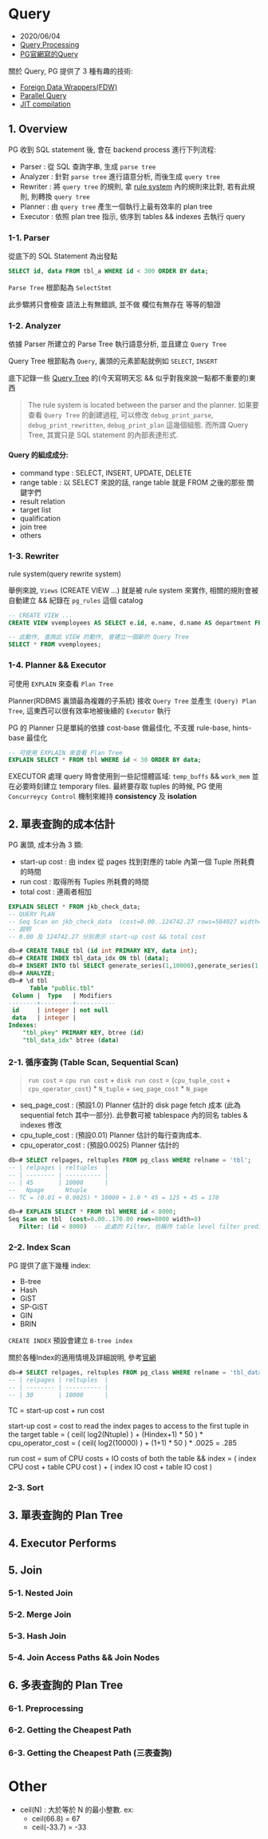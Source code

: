 # Query

- 2020/06/04
- [Query Processing](http://www.interdb.jp/pg/pgsql03.html)
- [PG官網寫的Query](https://www.postgresql.org/docs/11/overview.html)

關於 Query, PG 提供了 3 種有趣的技術:

- [Foreign Data Wrappers(FDW)](https://www.postgresql.org/docs/11/fdwhandler.html)
- [Parallel Query](https://www.postgresql.org/docs/11/parallel-query.html)
- [JIT compilation](https://www.postgresql.org/docs/11/jit-reason.html)


## 1. Overview

PG 收到 SQL statement 後, 會在 backend process 進行下列流程:

- Parser   : 從 SQL 查詢字串, 生成 `parse tree`
- Analyzer : 針對 `parse tree` 進行語意分析, 而後生成 `query tree`
- Rewriter : 將 `query tree` 的規則, 拿 [rule system](https://www.postgresql.org/docs/11/rules.html) 內的規則來比對, 若有此規則, 則轉換 `query tree`
- Planner  : 由 `query tree` 產生一個執行上最有效率的 plan tree
- Executor : 依照 plan tree 指示, 依序到 tables && indexes 去執行 query


### 1-1. Parser

從底下的 SQL Statement 為出發點

```sql
SELECT id, data FROM tbl_a WHERE id < 300 ORDER BY data;
```

`Parse Tree` 根節點為 `SelectStmt`

此步驟將只會檢查 語法上有無錯誤, 並不做 欄位有無存在 等等的驗證


### 1-2. Analyzer

依據 Parser 所建立的 Parse Tree 執行語意分析, 並且建立 `Query Tree`

Query Tree 根節點為 `Query`, 裏頭的元素節點就例如 `SELECT`, `INSERT`

底下記錄一些 [Query Tree](https://www.postgresql.org/docs/11/querytree.html) 的(今天寫明天忘 && 似乎對我來說一點都不重要的)東西

> The rule system is located between the parser and the planner.
  如果要查看 `Query Tree` 的創建過程, 可以修改 `debug_print_parse`, `debug_print_rewritten`, `debug_print_plan` 這幾個組態. 
  而所謂 Query Tree, 其實只是 SQL statement 的內部表達形式.


#### Query 的組成成分:

- command type : SELECT, INSERT, UPDATE, DELETE
- range table : 以 SELECT 來說的話, range table 就是 FROM 之後的那些 關鍵字們
- result relation
- target list
- qualification
- join tree
- others

### 1-3. Rewriter

rule system(query rewrite system)

舉例來說, `Views` (CREATE VIEW ...) 就是被 rule system 來實作, 相關的規則會被自動建立 && 紀錄在 `pg_rules` 這個 catalog

```sql
-- CREATE VIEW ...
CREATE VIEW vvemployees AS SELECT e.id, e.name, d.name AS department FROM employees AS e departments AS d WHERE e.dept_id = d.id;

-- 此動作, 查詢此 VIEW 的動作, 會建立一個新的 Query Tree
SELECT * FROM vvemployees;
```

### 1-4. Planner && Executor

可使用 `EXPLAIN` 來查看 `Plan Tree`

Planner(RDBMS 裏頭最為複雜的子系統) 接收 `Query Tree` 並產生 `(Query) Plan Tree`, 這東西可以很有效率地被後續的 `Executor` 執行

PG 的 Planner 只是單純的依據 cost-base 做最佳化, 不支援 rule-base, hints-base 最佳化

```sql
-- 可使用 EXPLAIN 來查看 Plan Tree
EXPLAIN SELECT * FROM tbl WHERE id < 30 ORDER BY data;
```

EXECUTOR 處理 query 時會使用到一些記憶體區域: `temp_buffs` && `work_mem` 並在必要時刻建立 temporary files. 最終要存取 tuples 的時候, PG 使用 `Concurreycy Control` 機制來維持 **consistency** 及 **isolation**


## 2. 單表查詢的成本估計

PG 裏頭, 成本分為 3 類:
- start-up cost : 由 index 從 pages 找到對應的 table 內第一個 Tuple 所耗費的時間
- run cost      : 取得所有 Tuples 所耗費的時間
- total cost    : 連兩者相加

```sql
EXPLAIN SELECT * FROM jkb_check_data;
-- QUERY PLAN
-- Seq Scan on jkb_check_data  (cost=0.00..124742.27 rows=584027 width=931)
-- 說明
-- 0.00 及 124742.27 分別表示 start-up cost && total cost
```

```sql
db=# CREATE TABLE tbl (id int PRIMARY KEY, data int);
db=# CREATE INDEX tbl_data_idx ON tbl (data);
db=# INSERT INTO tbl SELECT generate_series(1,10000),generate_series(1,10000);
db=# ANALYZE;
db=# \d tbl
      Table "public.tbl"
 Column |  Type   | Modifiers 
--------+---------+-----------
 id     | integer | not null
 data   | integer | 
Indexes:
    "tbl_pkey" PRIMARY KEY, btree (id)
    "tbl_data_idx" btree (data)
```

### 2-1. 循序查詢 (Table Scan, Sequential Scan)

> `run cost` = `cpu run cost` + `disk run cost` = (`cpu_tuple_cost` + `cpu_operator_cost`) * `N_tuple` + `seq_page_cost` * `N_page`

- seq_page_cost     : (預設1.0) Planner 估計的 disk page fetch 成本 (此為 sequential fetch 其中一部分). 此參數可被 tablespace 內的同名 tables & indexes 修改
- cpu_tuple_cost    : (預設0.01) Planner 估計的每行查詢成本.
- cpu_operator_cost : (預設0.0025) Planner 估計的

```sql
db=# SELECT relpages, reltuples FROM pg_class WHERE relname = 'tbl';
-- | relpages | reltuples  |
-- | -------- | ---------- |
-- | 45       | 10000      |
--   Npage      Ntuple
-- TC = (0.01 + 0.0025) * 10000 + 1.0 * 45 = 125 + 45 = 170

db=# EXPLAIN SELECT * FROM tbl WHERE id < 8000;
Seq Scan on tbl  (cost=0.00..170.00 rows=8000 width=8)
   Filter: (id < 8000)  -- 此處的 Filter, 也稱作 table level filter predicate, 因為這種條件會 sacn 整張 table, 並沒有縮小查詢範圍
```


### 2-2. Index Scan

PG 提供了底下幾種 index:
- B-tree
- Hash
- GiST
- SP-GiST
- GIN
- BRIN

`CREATE INDEX` 預設會建立 `B-tree index`

關於各種Index的適用情境及詳細說明, 參考[官網](https://www.postgresql.org/docs/11/indexes-types.html)

```sql
db=# SELECT relpages, reltuples FROM pg_class WHERE relname = 'tbl_data_idx';
-- | relpages | reltuples  |
-- | -------- | ---------- |
-- | 30       | 10000      |
```

TC = start-up cost + run cost

start-up cost = cost to read the index pages to access to the first tuple in the target table = ( ceil( log2(Ntuple) ) + (Hindex+1) * 50 ) * cpu_operator_cost = ( ceil( log2(10000) ) + (1+1) * 50 ) * .0025 = .285

run cost = sum of CPU costs + IO costs of both the table && index = ( index CPU cost + table CPU cost ) + ( index IO cost + table IO cost )


### 2-3. Sort


## 3. 單表查詢的 Plan Tree


## 4. Executor Performs


## 5. Join

### 5-1. Nested Join

### 5-2. Merge Join

### 5-3. Hash Join

### 5-4. Join Access Paths && Join Nodes

## 6. 多表查詢的 Plan Tree


### 6-1. Preprocessing

### 6-2. Getting the Cheapest Path

### 6-3. Getting the Cheapest Path (三表查詢)



# Other

- ceil(N) : 大於等於 N 的最小整數. ex:
  - ceil(66.8) = 67
  - ceil(-33.7) = -33